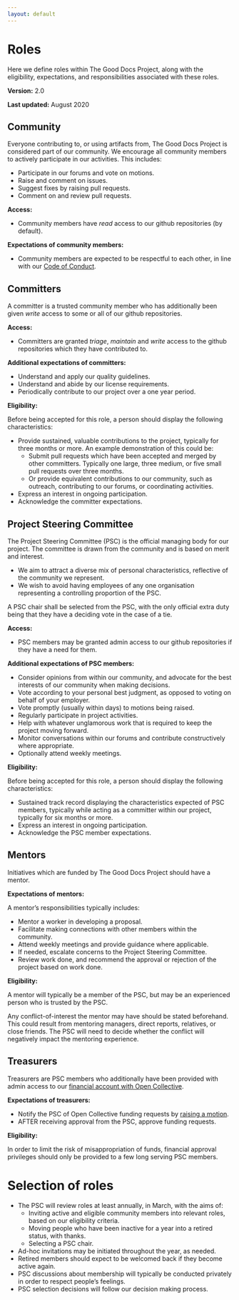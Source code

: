 ```yaml
---
layout: default
---
```


# Roles

Here we define roles within The Good Docs Project, along with the eligibility, expectations, and responsibilities associated with these roles.

**Version:** 2.0

**Last updated:** August 2020

## Community

Everyone contributing to, or using artifacts from, The Good Docs Project is considered part of our community. We encourage all community members to actively participate in our activities. This includes:

*   Participate in our forums and vote on motions.
*   Raise and comment on issues.
*   Suggest fixes by raising pull requests.
*   Comment on and review pull requests.

**Access:**

*   Community members have _read_ access to our github repositories (by default).

**Expectations of community members:**

*   Community members are expected to be respectful to each other, in line with our [Code of Conduct](https://github.com/thegooddocsproject/governance/blob/master/CodeOfConduct.md).

## Committers

A committer is a trusted community member who has additionally been given _write_ access to some or all of our github repositories.

**Access:**

*   Committers are granted _triage_, _maintain_ and _write_ access to the github repositories which they have contributed to.

**Additional expectations of committers:**

*   Understand and apply our quality guidelines.
*   Understand and abide by our license requirements.
*   Periodically contribute to our project over a one year period.

**Eligibility:**

Before being accepted for this role, a person should display the following characteristics:

*   Provide sustained, valuable contributions to the project, typically for three months or more. An example demonstration of this could be:
    *   Submit pull requests which have been accepted and merged by other committers. Typically one large, three medium, or five small pull requests over three months.
    *   Or provide equivalent contributions to our community, such as outreach, contributing to our forums, or coordinating activities. 
*   Express an interest in ongoing participation.
*   Acknowledge the committer expectations.

## Project Steering Committee

The Project Steering Committee (PSC) is the official managing body for our project. The committee is drawn from the community and is based on merit and interest.

*   We aim to attract a diverse mix of personal characteristics, reflective of the community we represent.
*   We wish to avoid having employees of any one organisation representing a controlling proportion of the PSC.

A PSC chair shall be selected from the PSC, with the only official extra duty being that they have a deciding vote in the case of a tie.

**Access:**

*   PSC members may be granted admin access to our github repositories if they have a need for them.

**Additional expectations of PSC members:**

*   Consider opinions from within our community, and advocate for the best interests of our community when making decisions.
*   Vote according to your personal best judgment, as opposed to voting on behalf of your employer.
*   Vote promptly (usually within days) to motions being raised.
*   Regularly participate in project activities.
*   Help with whatever unglamorous work that is required to keep the project moving forward.
*   Monitor conversations within our forums and contribute constructively where appropriate.
*   Optionally attend weekly meetings.

**Eligibility:**

Before being accepted for this role, a person should display the following characteristics:

*   Sustained track record displaying the characteristics expected of PSC members, typically while acting as a committer within our project, typically for six months or more.
*   Express an interest in ongoing participation.
*   Acknowledge the PSC member expectations.

## Mentors

Initiatives which are funded by The Good Docs Project should have a mentor.  

**Expectations of mentors:**

A mentor’s responsibilities typically includes:

*   Mentor a worker in developing a proposal.
*   Facilitate making connections with other members within the community.
*   Attend weekly meetings and provide guidance where applicable.
*   If needed, escalate concerns to the Project Steering Committee.
*   Review work done, and recommend the approval or rejection of the project based on work done.

**Eligibility:**

A mentor will typically be a member of the PSC, but may be an experienced person who is trusted by the PSC.

Any conflict-of-interest the mentor may have should be stated beforehand. This could result from mentoring managers, direct reports, relatives, or close friends. The PSC will need to decide whether the conflict will negatively impact the mentoring experience.

## Treasurers

Treasurers are PSC members who additionally have been provided with admin access to our [financial account with Open Collective](https://opencollective.com/thegooddocsproject).

**Expectations of treasurers:**

*   Notify the PSC of Open Collective funding requests by [raising a motion](decisions.html).
*   AFTER receiving approval from the PSC, approve funding requests.

**Eligibility:**

In order to limit the risk of misappropriation of funds, financial approval privileges should only be provided to a few long serving PSC members.

# Selection of roles

*   The PSC will review roles at least annually, in March, with the aims of:
    *   Inviting active and eligible community members into relevant roles, based on our eligibility criteria.
    *   Moving people who have been inactive for a year into a retired status, with thanks.
    *   Selecting a PSC chair.
*   Ad-hoc invitations may be initiated throughout the year, as needed.
*   Retired members should expect to be welcomed back if they become active again.
*   PSC discussions about membership will typically be conducted privately in order to respect people’s feelings.
*   PSC selection decisions will follow our decision making process.
